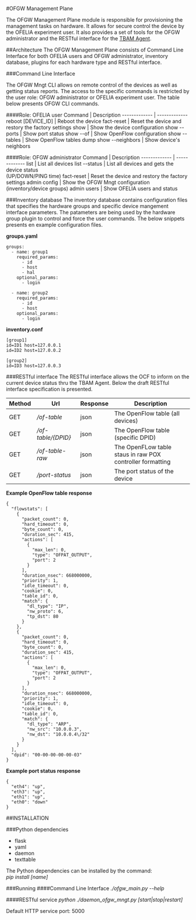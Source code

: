 #OFGW Management Plane

The OFGW Management Plane module is responsible for provisioning the management tasks on hardware. It allows for secure control the device by the OFELIA experiment user. It
 also provides a set of tools for the OFGW administrator and the RESTful interface for the [TBAM Agent](https://github.com/fp7-alien/OCF-OFGW/tree/master/TBAM-Agent).

##Architecture
The OFGW Management Plane consists of Command Line Interface for both OFELIA users and OFGW administrator, inventory database, plugins for each hardware type and RESTful interface.

###Command Line Interface

The OFGW Mngt CLI allows on remote control of the devices as well as getting status reports. The access to the specific commands is restricted by the user role: OFGW administrator or OFELIA experiment user. The table below presents OFGW CLI commands.

####Role: OFELIA user
Command  | Description
------------- | -------------
reboot [DEVICE_ID] | Reboot the device
fact-reset | Reset the device and restory the factory settings
show | Show the device configuration
show --ports | Show port status
show --of | Show OpenFlow configuration
show --tables | Show OpenFlow tables dump
show --neighbors | Show device's neighbors

####Role: OFGW administrator
Command  | Description
------------- | -------------
list | List all devices
list --status | List all devices and gets the device status<br />(UP/DOWN/PING time)
fact-reset | Reset the device and restory the factory settings
admin config | Show the OFGW Mngt configuration<br />(inventory/device groups)
admin users | Show OFELIA users and status

###Inventory database
The inventory database contains configuration files that specifies the hardware groups and specific device mangement interface parameters. The patameters are being used by the hardware group plugin to control and force the user commands. The below snippets presents en example configuration files.

<b>groups.yaml</b>
```
groups:
  - name: group1
    required_params:
      - id
      - host
      - hal
    optional_params:
      - login

  - name: group2
    required_params:
      - id
      - host
    optional_params:
      - login
```

<b>inventory.conf</b>
```
[group1]
id=ID1 host=127.0.0.1
id=ID2 host=127.0.0.2

[group2]
id=ID3 host=127.0.0.3
```

###RESTful interface
The RESTful interface allows the OCF to inform on the current device status thru the TBAM Agent. Below the draft RESTful interface specification is presented.

Method | Url | Response | Description
--- | --- | --- | ---
GET | <i>/of-table</i> | json | The OpenFlow table (all devices)
GET | <i>/of-table/{DPID}</i> | json | The OpenFlow table (specific DPID)
GET | <i>/of-table-raw</i> | json |  The OpenFLow table staus in raw POX controller formatting
GET | <i>/port-status</i> | json |  The port status of the device

<b>Example OpenFlow table response</b>
```
{
  "flowstats": [
    {
      "packet_count": 0,
      "hard_timeout": 0,
      "byte_count": 0,
      "duration_sec": 415,
      "actions": [
        {
          "max_len": 0,
          "type": "OFPAT_OUTPUT",
          "port": 2
        }
      ],
      "duration_nsec": 668000000,
      "priority": 1,
      "idle_timeout": 0,
      "cookie": 0,
      "table_id": 0,
      "match": {
        "dl_type": "IP",
        "nw_proto": 6,
        "tp_dst": 80
      }
    },
    {
      "packet_count": 0,
      "hard_timeout": 0,
      "byte_count": 0,
      "duration_sec": 415,
      "actions": [
        {
          "max_len": 0,
          "type": "OFPAT_OUTPUT",
          "port": 2
        }
      ],
      "duration_nsec": 668000000,
      "priority": 1,
      "idle_timeout": 0,
      "cookie": 0,
      "table_id": 0,
      "match": {
        "dl_type": "ARP",
        "nw_src": "10.0.0.3",
        "nw_dst": "10.0.0.4\/32"
      }
    }
  ],
  "dpid": "00-00-00-00-00-03"
}
```

<b>Example port status response</b>
```
{
  "eth4": "up",
  "eth3": "up",
  "eth1": "up",
  "eth0": "down"
}
```


##INSTALLATION

###Python dependencies
* flask
* yaml
* daemon
* texttable

The Python dependencies can be installed by the command:
<br /><i>pip install [name]</i>

###Running
####Command Line Interface
<i>./ofgw_main.py --help</i>

####RESTful service
<i>python ./daemon_ofgw_mngt.py [start|stop|restart]</i>

Default HTTP service port: 5000
